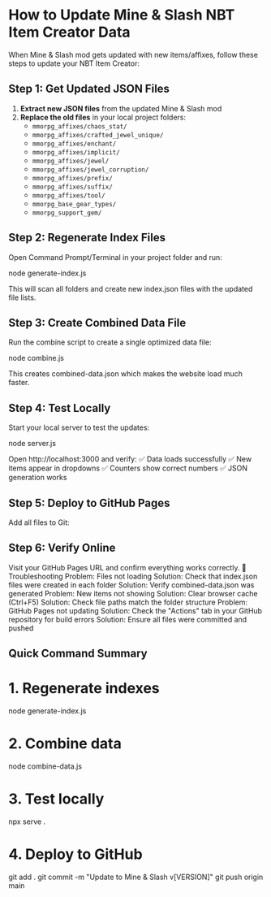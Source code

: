 # How to Update Mine & Slash NBT Item Creator Data

When Mine & Slash mod gets updated with new items/affixes, follow these steps to update your NBT Item Creator:

## Step 1: Get Updated JSON Files
1. **Extract new JSON files** from the updated Mine & Slash mod
2. **Replace the old files** in your local project folders:
   - `mmorpg_affixes/chaos_stat/`
   - `mmorpg_affixes/crafted_jewel_unique/`
   - `mmorpg_affixes/enchant/`
   - `mmorpg_affixes/implicit/`
   - `mmorpg_affixes/jewel/`
   - `mmorpg_affixes/jewel_corruption/`
   - `mmorpg_affixes/prefix/`
   - `mmorpg_affixes/suffix/`
   - `mmorpg_affixes/tool/`
   - `mmorpg_base_gear_types/`
   - `mmorpg_support_gem/`

## Step 2: Regenerate Index Files
Open Command Prompt/Terminal in your project folder and run:

node generate-index.js

This will scan all folders and create new index.json files with the updated file lists.
## Step 3: Create Combined Data File
Run the combine script to create a single optimized data file:

node combine.js

This creates combined-data.json which makes the website load much faster.

## Step 4: Test Locally
Start your local server to test the updates:

node server.js

Open http://localhost:3000 and verify:
✅ Data loads successfully
✅ New items appear in dropdowns
✅ Counters show correct numbers
✅ JSON generation works

## Step 5: Deploy to GitHub Pages
Add all files to Git:

## Step 6: Verify Online
Visit your GitHub Pages URL and confirm everything works correctly.
🚨 Troubleshooting
Problem: Files not loading
Solution: Check that index.json files were created in each folder
Solution: Verify combined-data.json was generated
Problem: New items not showing
Solution: Clear browser cache (Ctrl+F5)
Solution: Check file paths match the folder structure
Problem: GitHub Pages not updating
Solution: Check the "Actions" tab in your GitHub repository for build errors
Solution: Ensure all files were committed and pushed

## Quick Command Summary
# 1. Regenerate indexes
node generate-index.js

# 2. Combine data
node combine-data.js

# 3. Test locally
npx serve .

# 4. Deploy to GitHub
git add .
git commit -m "Update to Mine & Slash v[VERSION]"
git push origin main